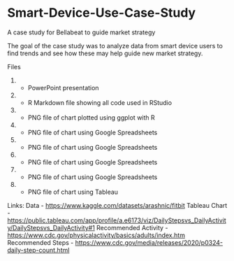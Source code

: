 # Smart-Device-Use-Case-Study
A case study for Bellabeat to guide market strategy

The goal of the case study was to analyze data from smart device users to find trends and see how these may help guide new market strategy.

Files
  1. - PowerPoint presentation
  2. - R Markdown file showing all code used in RStudio
  3. - PNG file of chart plotted using ggplot with R
  4. - PNG file of chart using Google Spreadsheets
  5. - PNG file of chart using Google Spreadsheets
  6. - PNG file of chart using Google Spreadsheets
  7. - PNG file of chart using Google Spreadsheets
  8. - PNG file of chart using Tableau

Links:
  Data - https://www.kaggle.com/datasets/arashnic/fitbit
  Tableau Chart - https://public.tableau.com/app/profile/a.e6173/viz/DailyStepsvs_DailyActivity/DailyStepsvs_DailyActivity#1
  Recommended Activity - https://www.cdc.gov/physicalactivity/basics/adults/index.htm
  Recommended Steps - https://www.cdc.gov/media/releases/2020/p0324-daily-step-count.html

